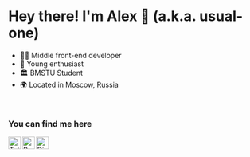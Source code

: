 # Hey there! I'm Alex 🙂 (a.k.a. usual-one)

- 👨‍💻 Middle front-end developer
- 🌠 Young enthusiast
- 🏛 BMSTU Student
- 🌍 Located in Moscow, Russia

<br />

### You can find me here
<img src="https://cdn.svgporn.com/logos/telegram.svg" alt="Telegram" height="25px" align="left" />
<img src="https://cdn.svgporn.com/logos/reddit-icon.svg" alt="Reddit" height="25px" align="left" />
<img src="https://cdn.svgporn.com/logos/discord.svg" alt="Discord" height="25px" align="left" />
<br />
<br />

